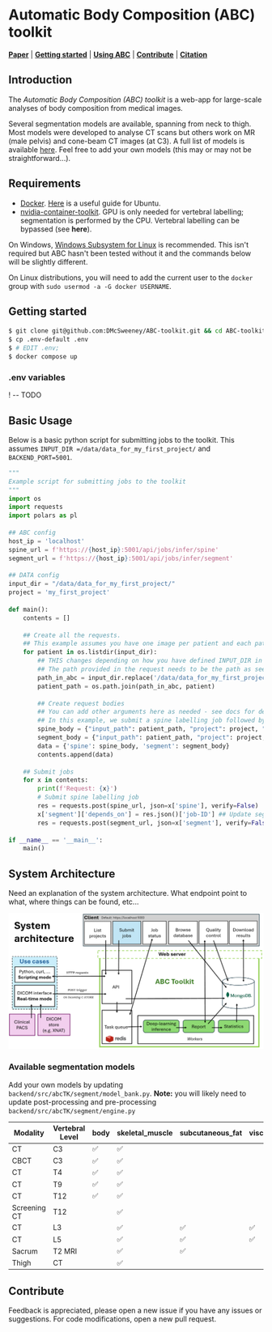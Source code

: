 # Automatic Body Composition (ABC) toolkit


[**Paper**]() | [**Getting started**](#getting_started) | [**Using ABC**](#using_abc)  | [**Contribute**](#contribute) | [**Citation**](#citation)



## Introduction
The *Automatic Body Composition (ABC) toolkit* is a web-app for large-scale analyses of body composition from medical images.

Several segmentation models are available, spanning from neck to thigh. Most models were developed to analyse CT scans but others work on MR (male pelvis) and cone-beam CT images (at C3). A full list of models is available [here](#available_models). Feel free to add your own models (this may or may not be straightforward...).





## Requirements
- [Docker](https://www.docker.com/get-started/). [Here](https://docs.docker.com/engine/install/ubuntu/) is a useful guide for Ubuntu.
- [nvidia-container-toolkit](https://docs.nvidia.com/datacenter/cloud-native/container-toolkit/latest/install-guide.html). GPU is only needed for vertebral labelling; segmentation is performed by the CPU. Vertebral labelling can be bypassed (see **here**).

On Windows, [Windows Subsystem for Linux](https://learn.microsoft.com/en-us/windows/wsl/install) is recommended. This isn't required but ABC hasn't been tested without it and the commands below will be slightly different.

On Linux distributions, you will need to add the current user to the `docker` group with `sudo usermod -a -G docker USERNAME`.

## Getting started
<a name="getting_started"></a>

``` bash
$ git clone git@github.com:DMcSweeney/ABC-toolkit.git && cd ABC-toolkit
$ cp .env-default .env 
$ # EDIT .env; 
$ docker compose up
```

### .env variables
! -- TODO

## Basic Usage

Below is a basic python script for submitting jobs to the toolkit. 
This assumes `INPUT_DIR =/data/data_for_my_first_project/` and `BACKEND_PORT=5001`.

``` python
"""
Example script for submitting jobs to the toolkit
"""
import os
import requests
import polars as pl

## ABC config
host_ip = 'localhost'
spine_url = f'https://{host_ip}:5001/api/jobs/infer/spine'
segment_url = f'https://{host_ip}:5001/api/jobs/infer/segment'

## DATA config
input_dir = "/data/data_for_my_first_project/"
project = 'my_first_project'

def main():
    contents = []

    ## Create all the requests.
    ## This example assumes you have one image per patient and each patient is a folder in input_dir
    for patient in os.listdir(input_dir):
        ## THIS changes depending on how you have defined INPUT_DIR in your .env file
        ## The path provided in the request needs to be the path as seen inside the toolkit (i.e. always starts with /data/inputs/)
        path_in_abc = input_dir.replace('/data/data_for_my_first_project/', '/data/inputs/')
        patient_path = os.path.join(path_in_abc, patient)
        
        ## Create request bodies
        ## You can add other arguments here as needed - see docs for details
        ## In this example, we submit a spine labelling job followed by a segmentation job for L3 +/- 1 slice (i.e. 3 slices in total)
        spine_body = {"input_path": patient_path, "project": project, "patient_id": patient}
        segment_body = {"input_path": patient_path, "project": project, "patient_id": patient, "vertebra": 'L3', "num_slices": "1"}
        data = {'spine': spine_body, 'segment': segment_body}
        contents.append(data)

    ## Submit jobs
    for x in contents:
        print(f'Request: {x}')
        # Submit spine labelling job
        res = requests.post(spine_url, json=x['spine'], verify=False)
        x['segment']['depends_on'] = res.json()['job-ID'] ## Update segment job with the job id 
        res = requests.post(segment_url, json=x['segment'], verify=False) ## Submit segment job

if __name__ == '__main__':
    main()

```





## System Architecture
Need an explanation of the system architecture.
What endpoint point to what, where things can be found, etc...

<img src="ABC-system-architecture.png"/>

### Available segmentation models  <a name="available_models"></a>


Add your own models by updating `backend/src/abcTK/segment/model_bank.py`. 
**Note:** you will likely need to update post-processing and pre-processing `backend/src/abcTK/segment/engine.py`

| Modality | Vertebral Level |body|  skeletal_muscle | subcutaneous_fat| visceral_fat|
|----------|-----------------|----|------------------|-----------------|-------------|
|CT |C3| :white_check_mark: | :white_check_mark:| | |
|CBCT |C3|  :white_check_mark: | :white_check_mark:| | |
|CT |T4|  :white_check_mark: | :white_check_mark:| | |
|CT |T9|  :white_check_mark: | :white_check_mark:| | |
|CT |T12|  :white_check_mark: | :white_check_mark:| | |
|Screening CT |T12| | :white_check_mark:| | |
|CT |L3| | :white_check_mark: |:white_check_mark: |:white_check_mark: |
|CT |L5| | :white_check_mark: |:white_check_mark: |:white_check_mark: |
|Sacrum |T2 MRI| | :white_check_mark: |:white_check_mark: ||
|Thigh |CT| | :white_check_mark: | ||

## Contribute <a name="contribute"></a>
Feedback is appreciated, please open a new issue if you have any issues or suggestions. For code modifications, open a new pull request.